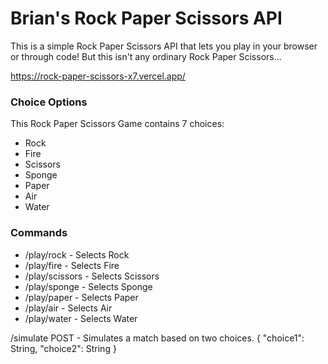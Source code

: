 # Brian's Rock Paper Scissors API

This is a simple Rock Paper Scissors API that lets you play in your browser or through code! But this isn't any ordinary Rock Paper Scissors...

https://rock-paper-scissors-x7.vercel.app/

### Choice Options

This Rock Paper Scissors Game contains 7 choices: 
- Rock
- Fire
- Scissors
- Sponge
- Paper
- Air
- Water

### Commands
- /play/rock - Selects Rock
- /play/fire - Selects Fire
- /play/scissors - Selects Scissors
- /play/sponge - Selects Sponge
- /play/paper - Selects Paper
- /play/air - Selects Air
- /play/water - Selects Water

/simulate POST - Simulates a match based on two choices.
{
    "choice1": String,
    "choice2": String
}